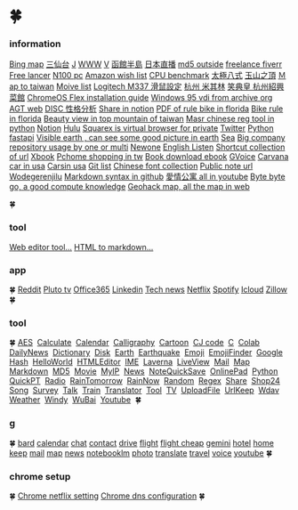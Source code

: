 # 🍀 

### information

[Bing map](https://www.bing.com/maps?cp=30.309276%7E120.131001&lvl=17.3&setlang=zh-Hant)
[三仙台](https://www.youtube.com/watch?v=dQ7Sd6PGLdA&list=PL9P9juNnx4d6iHss2KTaN-yu50iN6K_2a&index=1)
[J](https://j.jwint.net/)
[WWW](https://www.jwint.net/)
[V](https://v.jwint.net/)
[函館半島](https://www.youtube.com/watch?v=s--MDmshT3I)
[日本直播](https://www.youtube.com/playlist?list=PLtPJtE4_gezc20D5xv6MYtjPIti8xLWRZ)
[md5 outside](https://emn178.github.io/online-tools/md5.html)
[freelance fiverr](https://www.fiverr.com/)
[Free lancer](https://www.freelancer.com/job/)
[N100 pc](https://www.amazon.com/s?k=N100&i=electronics&crid=7FK0BP5YSLD8&sprefix=n100%2Celectronics%2C127&ref=nb_sb_noss_1)
[Amazon wish list](https://www.amazon.com/hz/wishlist/ls/1DBIA0QFAZHV8?ref_=wl_dp_add_item_to_list)
[CPU benchmark](https://share.jwint.net/doc/CPU%20benchmark)
[太極八式](https://www.youtube.com/watch?v=j7zKkcVMaq8&list=PL9P9juNnx4d5BEVz35W4qPUZ2bkHi115P)
[玉山之頂](https://www.google.com.tw/maps/@23.4699967,120.957445,3a,75y,90t/data=!3m8!1e1!3m6!1sAF1QipPw4pGsmPLHx48PLzTIudX0PmDEW1wFJ6MTTk6w!2e10!3e11!6shttps:%2F%2Flh5.googleusercontent.com%2Fp%2FAF1QipPw4pGsmPLHx48PLzTIudX0PmDEW1wFJ6MTTk6w%3Dw203-h100-k-no-pi0-ya261.18533-ro0-fo100!7i8192!8i4096?hl=zh-TW&entry=ttu)
[Ｍap to taiwan](https://www.google.com.tw/maps/@23.7574949,121.200516,8z?hl=zh-TW)
[Moive list](https://share.jwint.net/doc/movie%20list)
[Logitech M337 滑鼠設定](https://timyau18.pixnet.net/blog/post/32842162-%E7%BE%85%E6%8A%80-logitech-m337-%E8%97%8D%E7%89%99%E6%BB%91)
[杭州 米其林](https://guide.michelin.com/sg/zh_CN/zhe-jiang/hangzhou_1027184/restaurants/affordable/mid-range?sort=distance)
[笑典皇 杭州紹興菜館](https://www.sohu.com/a/685777806_304784)
[ChromeOS Flex installation guide](https://support.google.com/chromeosflex/answer/11552529)
[Windows 95 vdi from archive org](https://archive.org/search?query=windows+7+vdi)
[AGT web](https://agt.jwint.net/)
[DISC 性格分析](https://share.jwint.net/doc/DISC%E5%80%8B%E6%80%A7%E5%88%86%E6%9E%90)
[Share in notion](https://todaynews.jwint.net/news/Favorite%20&%20Share%2049914338890b46ba9dbc206b349666d9)
[PDF of rule bike in florida](./佛羅裡達州自行車法_%20自行車法.pdf)
[Bike rule in florida](https://www.bikelaw.com/laws/florida/)
[Beauty view in top mountain of taiwan](https://www.google.com.tw/maps/@23.4699967,120.957445,3a,75y,90t/data=!3m8!1e1!3m6!1sAF1QipPw4pGsmPLHx48PLzTIudX0PmDEW1wFJ6MTTk6w!2e10!3e11!6shttps:%2F%2Flh5.googleusercontent.com%2Fp%2FAF1QipPw4pGsmPLHx48PLzTIudX0PmDEW1wFJ6MTTk6w%3Dw203-h100-k-no-pi0-ya261.18533-ro0-fo100!7i8192!8i4096?hl=zh-TW&entry=ttu)
[Masr chinese reg tool in python](https://github.com/nobody132/masr/blob/master/docs/train.md)
[Notion](https://www.notion.so/)
[Hulu](https://www.hulu.com/content?tab=tv)
[Squarex is virtual browser for private](https://public.sqrx.com/web/)
[Twitter](https://twitter.com/)
[Python fastapi](https://fastapi.tiangolo.com/tutorial/first-steps/)
[Visible earth , can see some good picture in earth](https://visibleearth.nasa.gov/)
[Sea](https://jj.jwint.net/ReadStuffSave/doc/%E6%B5%B7)
[Big company repository usage by one or multi](https://jj.jwint.net/ReadStuffSave/all%20of%20their%20code%20in%20one%20repository)
[Newone](./newone.md)
[English Listen](./englishListen.md)
[Shortcut collection of url](./shortcut.md)
[Xbook](https://share.jwint.net/doc/xbook)
[Pchome shopping in tw](https://24h.pchome.com.tw/)
[Book download ebook](https://www.haodoo.net/)
[GVoice](https://voice.google.com/)
[Carvana car in usa](https://www.carvana.com/)
[Carsin usa](https://www.cars.com/)
[Git list](https://www.protectedtext.com/f140f491cecf8ac89ade0d50e3919a7758d70477378c475e16be077)
[Chinese font collection](https://jj.jwint.net/Chinese-Font-From-Taiwan/)
[Public note url](https://share.jwint.net/doc/NB%20Inspiron%2015%20Laptop%203520%20spec)
[Wodegerenjilu](https://dachangku.jwint.net/privatee788c23d1c739241ad977bc5cb3344/blob/etc/README.md)
[Markdown syntax in github](https://docs.github.com/zh/get-started/writing-on-github/getting-started-with-writing-and-formatting-on-github/basic-writing-and-formatting-syntax)
[愛情公寓 all in youtube](https://www.youtube.com/watch?v=PoxpC5abUc4&list=PL9P9juNnx4d6Am-hJ4HtP0XqnzsUxJGK5&index=2&t=1629s)
[Byte byte go, a good compute knowledge](https://www.youtube.com/@ByteByteGo/community)
[Geohack map, all the map in web](https://geohack.toolforge.org/geohack.php?language=zh&pagename=%E5%8C%97%E9%A9%AC%E9%87%8C%E4%BA%9A%E7%BA%B3%E7%BE%A4%E5%B2%9B&params=15_11_06_N_145_44_28_E_)

🍀

### tool
[Web editor tool...](https://onlinehtmleditor.dev/)
[HTML to markdown...](https://www.convertsimple.com/convert-html-to-markdown/)


### app
🍀
[Reddit](https://www.reddit.com/)
[Pluto tv](https://pluto.tv/en/live-tv/5268abcd0ce20a8472000114)
[Office365](https://www.microsoft365.com/)
[Linkedin](https://www.linkedin.com/feed/)
[Tech news](https://technews.tw/)
[Netflix](https://www.netflix.com/)
[Spotify](https://open.spotify.com/)
[Icloud](https://www.icloud.com/)
[Zillow](https://www.zillow.com/)
🍀 


### tool
🍀
[AES](https://aes.jwint.net/) 
[Calculate](https://cal.jwint.net/) 
[Calendar](https://calendar.jwint.net/) 
[Calligraphy](https://calligraphylist.jwint.net/) 
[Cartoon](https://carton.jwint.net/) 
[CJ code](https://cj.jwint.net/) 
[C](https://conline.jwint.net/) 
[Colab](https://colab.jwint.net/) 
[DailyNews](https://ppp.jwint.net/todaynews) 
[Dictionary](https://dic.jwint.net/) 
[Disk](https://disk.jwint.net/) 
[Earth](https://earth.jwint.net/) 
[Earthquake](https://earthquake.jwint.net/) 
[Emoji](https://emoji.jwint.net/) 
[EmojiFinder](https://emojifinder.jwint.net/) 
[Google](https://google.jwint.net/) 
[Hash](https://hash.jwint.net/) 
[HelloWorld](https://owl.jwint.net/HelloWorld) 
[HTMLEditor](https://html.jwint.net/) 
[IME](https://ime.jwint.net/) 
[Laverna](https://laverna.jwint.net/) 
[LiveView](https://liveview.jwint.net/) 
[Mail](https://mail.jwint.net/) 
[Map](https://map.jwint.net/) 
[Markdown](https://md.jwint.net/) 
[MD5](https://md5.jwint.net/) 
[Movie](https://movie.jwint.net/) 
[MyIP](https://myip.jwint.net/) 
[News](https://news.jwint.net/) 
[NoteQuickSave](https://n.jwint.net/) 
[OnlinePad](https://onlinepad.jwint.net/) 
[Python](https://python.jwint.net/) 
[QuickPT](https://qp.jwint.net/) 
[Radio](https://radio.jwint.net/) 
[RainTomorrow](https://rain.jwint.net/) 
[RainNow](https://rainnow.jwint.net/) 
[Random](https://random.jwint.net/) 
[Regex](https://regex.jwint.net/) 
[Share](https://share.jwint.net/) 
[Shop24](https://shop.jwint.net/) 
[Song](https://song.jwint.net/) 
[Survey](https://n.jwint.net/) 
[Talk](https://talk.jwint.net/) 
[Train](https://train.jwint.net/) 
[Translator](https://trans.jwint.net/) 
[Tool](https://tool.jwint.net/) 
[TV](https://tv.jwint.net/) 
[UploadFile](https://u.jwint.net/) 
[UrlKeep](https://url.jwint.net/) 
[Wdav](https://wdav.jwint.net/) 
[Weather](https://weather.jwint.net/) 
[Windy](https://windy.jwint.net/) 
[WuBai](https://500.jwint.net/) 
[Youtube](https://youtube.jwint.net/) 
🍀 

### g
🍀
[bard](https://bard.google.com/)
[calendar](https://calendar.google.com/)
[chat](https://mail.google.com/chat/)
[contact](https://contacts.google.com/)
[drive](https://drive.google.com/)
[flight](https://www.google.com/travel/flights)
[flight cheap](https://www.google.com/travel/explore)
[gemini](https://gemini.google.com/app)
[hotel](https://www.google.com/travel/search)
[home](https://home.google.com/)
[keep](https://keep.google.com/)
[mail](https://mail.google.com/)
[map](https://www.google.com.tw/maps/)
[news](https://news.google.com/home?hl=en-US&gl=US&ceid=US:en)
[notebooklm](https://notebooklm.google.com/)
[photo](https://photos.google.com/)
[translate](https://translate.google.com/?source=gtx&sl=en&tl=zh-TW&op=translate)
[travel](https://www.google.com/travel/)
[voice](https://voice.google.com/)
[youtube](https://www.youtube.com/)
🍀

### chrome setup
🍀
[Chrome netflix setting](chrome://settings/content/all?searchSubpage=netflix)
[Chrome dns configuration](chrome://net-internals/#dns)
🍀







